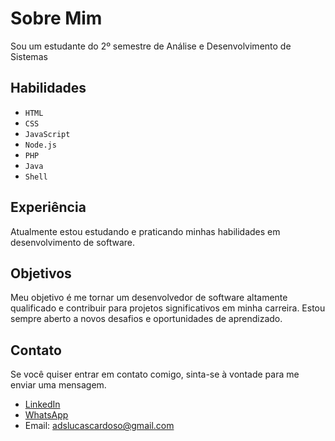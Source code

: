 # Sobre Mim

Sou um estudante do 2º semestre de Análise e Desenvolvimento de Sistemas

## Habilidades

- `HTML`
- `CSS`
- `JavaScript`
- `Node.js`
- `PHP`
- `Java`
- `Shell`

## Experiência

Atualmente estou estudando e praticando minhas habilidades em desenvolvimento de software.

## Objetivos

Meu objetivo é me tornar um desenvolvedor de software altamente qualificado e contribuir para projetos significativos em minha carreira. Estou sempre aberto a novos desafios e oportunidades de aprendizado.

## Contato

Se você quiser entrar em contato comigo, sinta-se à vontade para me enviar uma mensagem.

- [LinkedIn](https://www.linkedin.com/in/lucas-cardoso-de-carvalho-777582188/)
- [WhatsApp](https://wa.me/41999912106?text=Ol%C3%A1%20Lucas%2C%20te%20encontrei%20no%20GitHub.%20Podemos%20conversar%3F)
- Email: <adslucascardoso@gmail.com>

